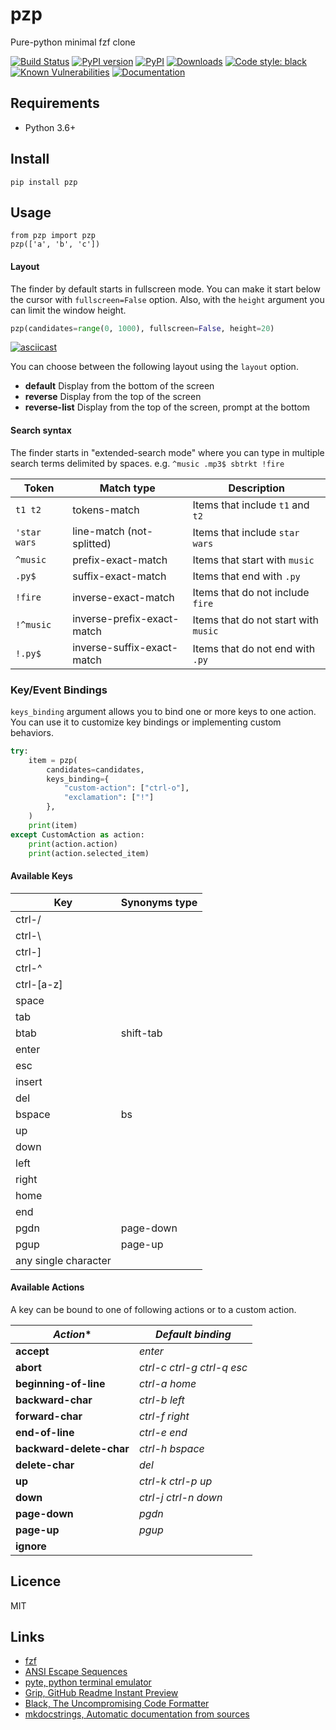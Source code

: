 pzp
==============

Pure-python minimal fzf clone

[![Build Status](https://github.com/andreax79/pzp/workflows/Tests/badge.svg)](https://github.com/andreax79/pzp/actions)
[![PyPI version](https://badge.fury.io/py/pzp.svg)](https://badge.fury.io/py/pzp)
[![PyPI](https://img.shields.io/pypi/pyversions/pzp.svg)](https://pypi.org/project/pzp)
[![Downloads](https://pepy.tech/badge/pzp/month)](https://pepy.tech/project/pzp)
[![Code style: black](https://img.shields.io/badge/code%20style-black-000000.svg)](https://github.com/psf/black)
[![Known Vulnerabilities](https://snyk-widget.herokuapp.com/badge/pip/pzp/badge.svg)](https://snyk.io/test/github/andreax79/pzp)
[![Documentation](https://readthedocs.org/projects/pzp/badge/?version=latest)](https://pzp.readthedocs.io/en/latest/)

Requirements
-----------
* Python 3.6+

Install
-------

```
pip install pzp
```

Usage
-----

```
from pzp import pzp
pzp(['a', 'b', 'c'])
```


#### Layout

The finder by default starts in fullscreen mode. You can make it start below the
cursor with `fullscreen=False` option.
Also, with the `height` argument you can limit the window height.

```python
pzp(candidates=range(0, 1000), fullscreen=False, height=20)
```

[![asciicast](https://asciinema.org/a/WtgiYfdtZjlShbeZaHuf5hWCZ.svg)](https://asciinema.org/a/WtgiYfdtZjlShbeZaHuf5hWCZ?autoplay=1)

You can choose between the following layout using the `layout` option.

* **default** Display from the bottom of the screen
* **reverse** Display from the top of the screen
* **reverse-list** Display from the top of the screen, prompt at the bottom

#### Search syntax

The finder starts in "extended-search mode" where you can type in multiple search
terms delimited by spaces. e.g. `^music .mp3$ sbtrkt !fire`

| Token        | Match type                 | Description                          |
| ------------ | -------------------------- | ------------------------------------ |
| `t1 t2`      | tokens-match               | Items that include `t1` and `t2`     |
| `'star wars` | line-match (not-splitted)  | Items that include `star wars`       |
| `^music`     | prefix-exact-match         | Items that start with `music`        |
| `.py$`       | suffix-exact-match         | Items that end with `.py`            |
| `!fire`      | inverse-exact-match        | Items that do not include `fire`     |
| `!^music`    | inverse-prefix-exact-match | Items that do not start with `music` |
| `!.py$`      | inverse-suffix-exact-match | Items that do not end with `.py`     |

### Key/Event Bindings

`keys_binding` argument allows you to bind one or more keys to one action.
You can use it to customize key bindings or implementing custom behaviors.

```python
try:
    item = pzp(
        candidates=candidates,
        keys_binding={
            "custom-action": ["ctrl-o"],
            "exclamation": ["!"]
        },
    )
    print(item)
except CustomAction as action:
    print(action.action)
    print(action.selected_item)
```

#### Available Keys

| Key                   | Synonyms type         |
| --------------------- | --------------------- |
| ctrl-/                |                       |
| ctrl-\                |                       |
| ctrl-]                |                       |
| ctrl-^                |                       |
| ctrl-[a-z]            |                       |
| space                 |                       |
| tab                   |                       |
| btab                  | shift-tab             |
| enter                 |                       |
| esc                   |                       |
| insert                |                       |
| del                   |                       |
| bspace                | bs                    |
| up                    |                       |
| down                  |                       |
| left                  |                       |
| right                 |                       |
| home                  |                       |
| end                   |                       |
| pgdn                  | page-down             |
| pgup                  | page-up               |
| any single character  |                       |

#### Available Actions

A key can be bound to one of following actions or to a custom action.

| *Action**                 | *Default binding*                     |
| ------------------------- | ------------------------------------- |
| **accept**                | *enter*                               |
| **abort**                 | *ctrl-c*  *ctrl-g*  *ctrl-q*  *esc*   |
| **beginning-of-line**     | *ctrl-a*  *home*                      |
| **backward-char**         | *ctrl-b* *left*                       |
| **forward-char**          | *ctrl-f*  *right*                     |
| **end-of-line**           | *ctrl-e*  *end*                       |
| **backward-delete-char**  | *ctrl-h*  *bspace*                    |
| **delete-char**           | *del*                                 |
| **up**                    | *ctrl-k*  *ctrl-p*  *up*              |
| **down**                  | *ctrl-j*  *ctrl-n*  *down*            |
| **page-down**             | *pgdn*                                |
| **page-up**               | *pgup*                                |
| **ignore**                |                                       |

Licence
-------
MIT

Links
-----

* [fzf](https://github.com/junegunn/fzf)
* [ANSI Escape Sequences](https://gist.github.com/fnky/458719343aabd01cfb17a3a4f7296797)
* [pyte, python terminal emulator](https://github.com/selectel/pyte)
* [Grip, GitHub Readme Instant Preview](https://github.com/joeyespo/grip)
* [Black, The Uncompromising Code Formatter](https://github.com/psf/black)
* [mkdocstrings, Automatic documentation from sources](https://github.com/mkdocstrings/mkdocstrings)
